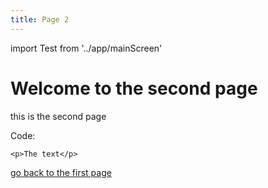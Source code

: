 ```yaml
---
title: Page 2
---
```


import Test from '../app/mainScreen'

<!--<SEO title="Page two" />-->

# Welcome to the second page

<Demo title="Test 1">
<Test />
</Demo>

this is the second page

Code:

```
<p>The text</p>
```

[go back to the first page](/)